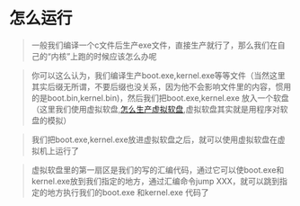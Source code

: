 # 怎么运行 #

> 一般我们编译一个c文件后生产exe文件，直接生产就行了，那么我们在自己的“内核”上跑的时候应该怎么办呢

> 你可以这么认为，我们编译生产boot.exe,kernel.exe等等文件（当然这里其实后缀无所谓，不要后缀也没关系，因为他不会影响文件里的内容，惯用的是boot.bin,kernel.bin)，然后我们把boot.exe,kernel.exe 放入一个软盘（这里我们使用虚拟软盘,[怎么生产虚拟软盘](http://code.google.com/p/mytos/wiki/MakeVirtualImg),虚拟软盘其实就是用程序对软盘的模拟）

> 我们把boot.exe,kernel.exe放进虚拟软盘之后，就可以使用虚拟软盘在虚拟机上运行了

> 虚拟软盘里的第一扇区是我们的写的汇编代码，通过它可以使boot.exe和kernel.exe放到我们指定的地方，通过汇编命令jump XXX，就可以跳到指定的地方执行我们的boot.exe 和kernel.exe 代码了
